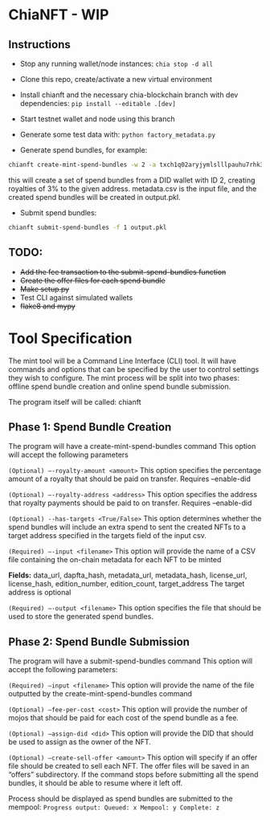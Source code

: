 # ChiaNFT - WIP

## Instructions
- Stop any running wallet/node instances: `chia stop -d all`

- Clone this repo, create/activate a new virtual environment

- Install chianft and the necessary chia-blockchain branch with dev dependencies: `pip install --editable .[dev]`

- Start testnet wallet and node using this branch

- Generate some test data with: `python factory_metadata.py`

- Generate spend bundles, for example:

```bash
chianft create-mint-spend-bundles -w 2 -a txch1q02aryjymlslllpauhu7rhk3802lk3e5peuce8gy947dnggpegysqegkzk -r 300 metadata.csv output.pkl
```
this will create a set of spend bundles from a DID wallet with ID 2, creating royalties of 3% to the given address. metadata.csv is the input file, and the created spend bundles will be created in output.pkl.

- Submit spend bundles:

```bash
chianft submit-spend-bundles -f 1 output.pkl
```


## TODO:
- ~~Add the fee transaction to the submit-spend-bundles function~~
- ~~Create the offer files for each spend bundle~~
- ~~Make setup.py~~
- Test CLI against simulated wallets
- ~~flake8 and mypy~~


# Tool Specification

The mint tool will be a Command Line Interface (CLI) tool. It will have commands and options that can be specified by the user to control settings they wish to configure. The mint process will be split into two phases: offline spend bundle creation and online spend bundle submission.

The program itself will be called: chianft
## Phase 1: Spend Bundle Creation
The program will have a create-mint-spend-bundles command
This option will accept the following parameters


`(Optional) –-royalty-amount <amount>`
This option specifies the percentage amount of a royalty that should be paid on transfer.
Requires –enable-did

`(Optional) –-royalty-address <address>`
This option specifies the address that royalty payments should be paid to on transfer.
Requires –enable-did

`(Optional) --has-targets <True/False>`
This option determines whether the spend bundles will include an extra spend to sent the created NFTs to a target address specified in the targets field of the input csv.

`(Required) –-input <filename>`
This option will provide the name of a CSV file containing the on-chain metadata for each NFT to be minted

**Fields:**
data_url, dapfta_hash, metadata_url, metadata_hash, license_url, license_hash, edition_number, edition_count, target_address
The target address is optional


`(Required) –-output <filename>`
This option specifies the file that should be used to store the generated spend bundles.

## Phase 2: Spend Bundle Submission
The program will have a submit-spend-bundles command
This option will accept the following parameters:

`(Required) –input <filename>`
This option will provide the name of the file outputted by the create-mint-spend-bundles command

`(Optional) –fee-per-cost <cost>`
This option will provide the number of mojos that should be paid for each cost of the spend bundle as a fee.

`(Optional) –assign-did <did>`
This option will provide the DID that should be used to assign as the owner of the NFT.

`(Optional) –create-sell-offer <amount>`
This option will specify if an offer file should be created to sell each NFT. The offer files will be saved in an “offers” subdirectory.
If the command stops before submitting all the spend bundles, it should be able to resume where it left off.

Process should be displayed as spend bundles are submitted to the mempool:
`Progress output: Queued: x Mempool: y Complete: z`
